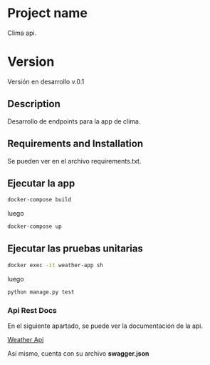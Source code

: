 # Project name

Clima api.

# Version 

Versión en desarrollo v.0.1

## Description

Desarrollo de endpoints para la app de clima.

## Requirements and Installation

Se pueden ver en el archivo requirements.txt.

## Ejecutar la app

```bash
docker-compose build
```

luego

```bash
docker-compose up
```

## Ejecutar las pruebas unitarias

```bash
docker exec -it weather-app sh
```

luego

```bash
python manage.py test
```


### Api Rest Docs

En el siguiente apartado, se puede ver la documentación de la api.

[Weather Api](API.md)

Así mismo, cuenta con su archivo **swagger.json**
